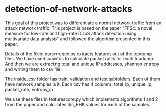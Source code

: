 # detection-of-network-attacks
This goal of this project was to differentiate a normal network traffic from an attack network traffic. This project is based on the paper "FFSc: a novel measure for low-rate and high-rate DDoS attack detection using multivariate data analysis" and followed the algorithm presented in this paper. 

Details of the files:
parserregex.py extracts features out of the tcpdump files. 
We have used capinfos to calculate packet rates for each tcpdump.
And then we are extracting total and unique IP addresses, shannon entropy and writing them to csv file.

The inside_csv folder has train, validation and test subfolders. Each of them have network samples in it. Each csv has 4 columns:
total_ip,
unique_ip,
packet_rate,
entropy_ip

We use these files in featurescore.py which implements algorithms 1 and 2 from the paper and calculates dis_BHK values for each of the samples.
